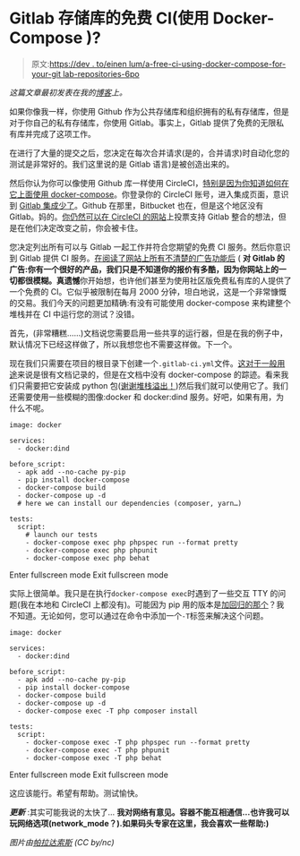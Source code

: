 # Gitlab 存储库的免费 CI(使用 Docker-Compose )?

> 原文:[https://dev . to/einen lum/a-free-ci-using-docker-compose-for-your-git lab-repositories-6po](https://dev.to/einenlum/a-free-ci-using-docker-compose-for-your-gitlab-repositories-6po)

*这篇文章最初发表在我的[博客](https://www.einenlum.com/articles/free-ci-gitlab)上。*

如果你像我一样，你使用 Github 作为公共存储库和组织拥有的私有存储库，但是对于你自己的私有存储库，你使用 Gitlab。事实上，Gitlab 提供了免费的无限私有库并完成了这项工作。

在进行了大量的提交之后，您决定在每次合并请求(是的，合并请求)时自动化您的测试是非常好的。我们这里说的是 Gitlab 语言)是被创造出来的。

然后你认为你可以像使用 Github 库一样使用 CircleCI，[特别是因为你知道如何在它上面使用 docker-compose](https://dev.to/einenlum/testing-your-app-with-docker-compose-on-circleci-1ll)。你登录你的 CircleCI 账号，进入集成页面，意识到 [Gitlab 集成少了](https://circleci.com/integrations/)。Github 在那里，Bitbucket 也在，但是这个地区没有 Gitlab。妈的。[你仍然可以在 CircleCI 的网站](https://circleci.com/ideas/?idea=CCI-I-248)上投票支持 Gitlab 整合的想法，但是在他们决定改变之前，你会被卡住。

您决定列出所有可以与 Gitlab 一起工作并符合您期望的免费 CI 服务。然后你意识到 Gitlab 提供 CI 服务。[在阅读了网站上所有不清楚的广告功能后](https://about.gitlab.com/features/gitlab-ci-cd/) ( **对 Gitlab 的广告:你有一个很好的产品，我们只是不知道你的报价有多酷，因为你网站上的一切都很模糊。真遗憾**你开始想，也许他们甚至为使用社区版免费私有库的人提供了一个免费的 CI。它似乎被限制在每月 2000 分钟，坦白地说，这是一个非常慷慨的交易。我们今天的问题更加精确:有没有可能使用 docker-compose 来构建整个堆栈并在 CI 中运行您的测试？没错。

首先，(非常糟糕……)文档说您需要启用一些共享的运行器，但是在我的例子中，默认情况下已经这样做了，所以我想您也不需要这样做。下一个。

现在我们只需要在项目的根目录下创建一个`.gitlab-ci.yml`文件。[这对于一般用途](https://docs.gitlab.com/ce/ci/yaml/)来说是很有文档记录的，但是在文档中没有 docker-compose 的踪迹。看来我们只需要把它安装成 python 包([谢谢堆栈溢出！](https://stackoverflow.com/questions/39868369/run-docker-compose-build-in-gitlab-ci-yml/42697808#42697808))然后我们就可以使用它了。我们还需要使用一些模糊的图像:docker 和 docker:dind 服务。好吧，如果有用，为什么不呢。

```
image: docker

services:
  - docker:dind

before_script:
  - apk add --no-cache py-pip
  - pip install docker-compose
  - docker-compose build
  - docker-compose up -d
  # here we can install our dependencies (composer, yarn…)

tests:
  script:
    # launch our tests
    - docker-compose exec php phpspec run --format pretty
    - docker-compose exec php phpunit
    - docker-compose exec php behat 
```

Enter fullscreen mode Exit fullscreen mode

实际上很简单。我只是在执行`docker-compose exec`时遇到了一些交互 TTY 的问题(我在本地和 CircleCI 上都没有)。可能因为 pip 用的版本是[加回归的那个](https://github.com/docker/compose/issues/5696#issue-299103105)？我不知道。无论如何，您可以通过在命令中添加一个`-T`标签来解决这个问题。

```
image: docker

services:
  - docker:dind

before_script:
  - apk add --no-cache py-pip
  - pip install docker-compose
  - docker-compose build
  - docker-compose up -d
  - docker-compose exec -T php composer install

tests:
  script:
    - docker-compose exec -T php phpspec run --format pretty
    - docker-compose exec -T php phpunit
    - docker-compose exec -T php behat 
```

Enter fullscreen mode Exit fullscreen mode

这应该能行。希望有帮助。测试愉快。

***更新*** :其实可能我说的太快了…
**我对网络有意见。容器不能互相通信…也许我可以玩网络选项(network_mode？).如果码头专家在这里，我会喜欢一些帮助:)**

*图片由[帕拉达索斯](https://www.flickr.com/photos/paradasos/7234825030/) (CC by/nc)*